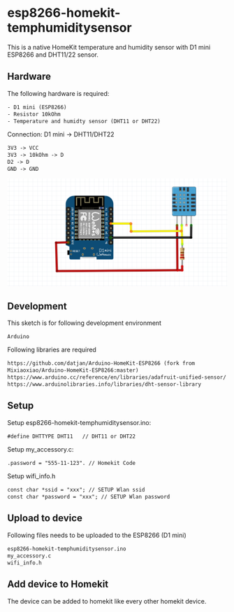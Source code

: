 # esp8266-homekit-temphumiditysensor
This is a native HomeKit temperature and humidity sensor with D1 mini ESP8266 and DHT11/22 sensor.

## Hardware
The following hardware is required:
```
- D1 mini (ESP8266)
- Resistor 10kOhm
- Temperature and humidty sensor (DHT11 or DHT22)
```

Connection:
D1 mini -> DHT11/DHT22
```
3V3 -> VCC
3V3 -> 10kOhm -> D
D2 -> D
GND -> GND
```
![alt text](https://github.com/datjan/esp8266-homekit-temphumiditysensor/blob/main/connection-schema.png?raw=true)

## Development
This sketch is for following development environment
```
Arduino
```

Following libraries are required
```
https://github.com/datjan/Arduino-HomeKit-ESP8266 (fork from Mixiaoxiao/Arduino-HomeKit-ESP8266:master)
https://www.arduino.cc/reference/en/libraries/adafruit-unified-sensor/
https://www.arduinolibraries.info/libraries/dht-sensor-library
```

## Setup
Setup esp8266-homekit-temphumiditysensor.ino:
```
#define DHTTYPE DHT11   // DHT11 or DHT22
```

Setup my_accessory.c:
```
.password = "555-11-123". // Homekit Code
```

Setup wifi_info.h
```
const char *ssid = "xxx"; // SETUP Wlan ssid
const char *password = "xxx"; // SETUP Wlan password
```

## Upload to device
Following files needs to be uploaded to the ESP8266 (D1 mini)
```
esp8266-homekit-temphumiditysensor.ino
my_accessory.c
wifi_info.h
```

## Add device to Homekit
The device can be added to homekit like every other homekit device.
